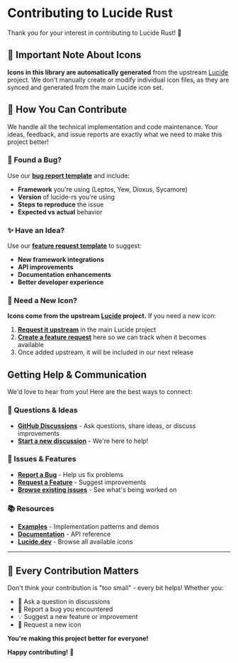 # Contributing to Lucide Rust

Thank you for your interest in contributing to Lucide Rust! 🎨

## 🎯 Important Note About Icons

**Icons in this library are automatically generated** from the upstream [Lucide](https://lucide.dev) project. We don't manually create or modify individual icon files, as they are synced and generated from the main Lucide icon set.

## 🤝 How You Can Contribute

We handle all the technical implementation and code maintenance. Your ideas, feedback, and issue reports are exactly what we need to make this project better!

### 🐛 Found a Bug?

Use our **[bug report template](.github/ISSUE_TEMPLATE/bug_report.yml)** and include:

- **Framework** you're using (Leptos, Yew, Dioxus, Sycamore)
- **Version** of lucide-rs you're using
- **Steps to reproduce** the issue
- **Expected vs actual** behavior

### ✨ Have an Idea?

Use our **[feature request template](.github/ISSUE_TEMPLATE/feature_request.yml)** to suggest:

- **New framework integrations** 
- **API improvements**
- **Documentation enhancements**
- **Better developer experience**

### 🎨 Need a New Icon?

**Icons come from the upstream [Lucide](https://lucide.dev) project.** If you need a new icon:

1. **[Request it upstream](https://github.com/lucide-icons/lucide/issues/new)** in the main Lucide project
2. **[Create a feature request](https://github.com/codegress-com/lucide-rs/issues/new?template=feature_request.yml)** here so we can track when it becomes available
3. Once added upstream, it will be included in our next release
  
## Getting Help & Communication

We'd love to hear from you! Here are the best ways to connect:

### 💬 Questions & Ideas
- **[GitHub Discussions](https://github.com/codegress-com/lucide-rs/discussions)** - Ask questions, share ideas, or discuss improvements
- **[Start a new discussion](https://github.com/codegress-com/lucide-rs/discussions/new)** - We're here to help!

### 🐛 Issues & Features  
- **[Report a Bug](https://github.com/codegress-com/lucide-rs/issues/new?template=bug_report.yml)** - Help us fix problems
- **[Request a Feature](https://github.com/codegress-com/lucide-rs/issues/new?template=feature_request.yml)** - Suggest improvements
- **[Browse existing issues](https://github.com/codegress-com/lucide-rs/issues)** - See what's being worked on

### 📚 Resources
- **[Examples](apps/examples/)** - Implementation patterns and demos
- **[Documentation](https://docs.rs/lucide)** - API reference
- **[Lucide.dev](https://lucide.dev)** - Browse all available icons

---

## 🌟 Every Contribution Matters

Don't think your contribution is "too small" - every bit helps! Whether you:
- 💬 Ask a question in discussions
- 🐛 Report a bug you encountered  
- 💡 Suggest a new feature or improvement
- 🎨 Request a new icon

**You're making this project better for everyone!** 

**Happy contributing!** 🚀
